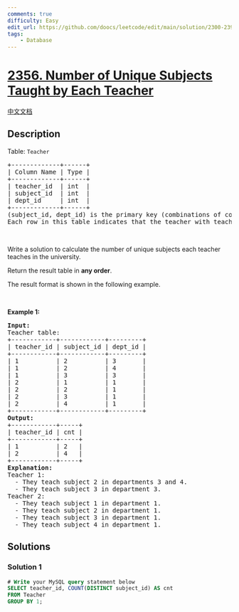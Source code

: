 ```yaml
---
comments: true
difficulty: Easy
edit_url: https://github.com/doocs/leetcode/edit/main/solution/2300-2399/2356.Number%20of%20Unique%20Subjects%20Taught%20by%20Each%20Teacher/README_EN.md
tags:
    - Database
---
```


<!-- problem:start -->

# [2356. Number of Unique Subjects Taught by Each Teacher](https://leetcode.com/problems/number-of-unique-subjects-taught-by-each-teacher)

[中文文档](/solution/2300-2399/2356.Number%20of%20Unique%20Subjects%20Taught%20by%20Each%20Teacher/README.md)

## Description

<p>Table: <code>Teacher</code></p>

<pre>
+-------------+------+
| Column Name | Type |
+-------------+------+
| teacher_id  | int  |
| subject_id  | int  |
| dept_id     | int  |
+-------------+------+
(subject_id, dept_id) is the primary key (combinations of columns with unique values) of this table.
Each row in this table indicates that the teacher with teacher_id teaches the subject subject_id in the department dept_id.
</pre>

<p>&nbsp;</p>

<p>Write a solution to calculate&nbsp;the number of unique subjects each teacher teaches in the university.</p>

<p>Return the result table in <strong>any order</strong>.</p>

<p>The&nbsp;result format is shown in the following example.</p>

<p>&nbsp;</p>
<p><strong class="example">Example 1:</strong></p>

<pre>
<strong>Input:</strong> 
Teacher table:
+------------+------------+---------+
| teacher_id | subject_id | dept_id |
+------------+------------+---------+
| 1          | 2          | 3       |
| 1          | 2          | 4       |
| 1          | 3          | 3       |
| 2          | 1          | 1       |
| 2          | 2          | 1       |
| 2          | 3          | 1       |
| 2          | 4          | 1       |
+------------+------------+---------+
<strong>Output:</strong>  
+------------+-----+
| teacher_id | cnt |
+------------+-----+
| 1          | 2   |
| 2          | 4   |
+------------+-----+
<strong>Explanation:</strong> 
Teacher 1:
  - They teach subject 2 in departments 3 and 4.
  - They teach subject 3 in department 3.
Teacher 2:
  - They teach subject 1 in department 1.
  - They teach subject 2 in department 1.
  - They teach subject 3 in department 1.
  - They teach subject 4 in department 1.
</pre>

## Solutions

<!-- solution:start -->

### Solution 1

<!-- tabs:start -->

```sql
# Write your MySQL query statement below
SELECT teacher_id, COUNT(DISTINCT subject_id) AS cnt
FROM Teacher
GROUP BY 1;
```

<!-- tabs:end -->

<!-- solution:end -->

<!-- problem:end -->
